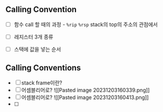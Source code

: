 ## Calling Convention
- [ ] 함수 call 할 때의 과정 - `%rip` `%rsp` stack의 top의 주소의 관점에서

- [ ] 레지스터 3개 종류
- [ ] 스택에 값을 넣는 순서
## Calling Conventions
- [ ] stack frame이란?
- [ ] 어셈블리어로?
      ![[Pasted image 20231203160339.png]]
- [ ] 어셈블리어로?
      ![[Pasted image 20231203160413.png]]
- [ ]  